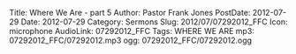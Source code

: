 Title: Where We Are - part 5
Author: Pastor Frank Jones
PostDate: 2012-07-29
Date: 2012-07-29
Category: Sermons
Slug: 2012/07/07292012_FFC
Icon: microphone
AudioLink: 07292012_FFC
Tags: WHERE WE ARE
mp3: 07292012_FFC/07292012.mp3
ogg: 07292012_FFC/07292012.ogg
